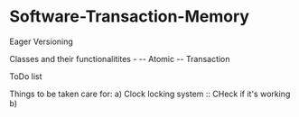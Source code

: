# Software-Transaction-Memory

Eager Versioning 

Classes and their functionalitites - 
-- Atomic
-- Transaction

ToDo list


Things to be taken care for:
a) Clock locking system :: CHeck if it's working
b)

